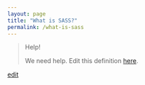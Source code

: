 ```yaml
---
layout: page
title: "What is SASS?"
permalink: /what-is-sass
---
```


> Help! 
> 
> We need help. Edit this definition <a href="https://github.com/and-digital/tech-definitions/blog/master/definitions/front-end/sass.md">here</a>.

<p class="edit-term"><a href="https://github.com/and-digital/tech-definitions/blog/master/definitions/front-end/sass.md">edit</a></p>
